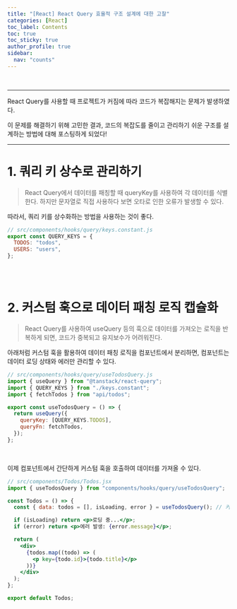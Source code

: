 ```yaml
---
title: "[React] React Query 효율적 구조 설계에 대한 고찰"
categories: [React]
toc_label: Contents
toc: true
toc_sticky: true
author_profile: true
sidebar:
  nav: "counts"
---
```


<br>

---

React Query를 사용할 때 프로젝트가 커짐에 따라 코드가 복잡해지는 문제가 발생하였다.

이 문제를 해결하기 위해 고민한 결과, 코드의 복잡도를 줄이고 관리하기 쉬운 구조를 설계하는 방법에 대해 포스팅하게 되었다!

---

# 1. 쿼리 키 상수로 관리하기

> React Query에서 데이터를 패칭할 때 queryKey를 사용하여 각 데이터를 식별한다. 하지만 문자열로 직접 사용하다 보면 오타로 인한 오류가 발생할 수 있다.

따라서, 쿼리 키를 상수화하는 방법을 사용하는 것이 좋다.

```jsx
// src/components/hooks/query/keys.constant.js
export const QUERY_KEYS = {
  TODOS: "todos",
  USERS: "users",
};
```

<br><br>

# 2. 커스텀 훅으로 데이터 패칭 로직 캡슐화

> React Query를 사용하여 useQuery 등의 훅으로 데이터를 가져오는 로직을 반복하게 되면, 코드가 중복되고 유지보수가 어려워진다.

아래처럼 커스텀 훅을 활용하여 데이터 패칭 로직을 컴포넌트에서 분리하면, 컴포넌트는 데이터 로딩 상태와 에러만 관리할 수 있다.

```jsx
// src/components/hooks/query/useTodosQuery.js
import { useQuery } from "@tanstack/react-query";
import { QUERY_KEYS } from "./keys.constant";
import { fetchTodos } from "api/todos";

export const useTodosQuery = () => {
  return useQuery({
    queryKey: [QUERY_KEYS.TODOS],
    queryFn: fetchTodos,
  });
};
```

<br>

이제 컴포넌트에서 간단하게 커스텀 훅을 호출하여 데이터를 가져올 수 있다.

```jsx
// src/components/Todos/Todos.jsx
import { useTodosQuery } from "components/hooks/query/useTodosQuery";

const Todos = () => {
  const { data: todos = [], isLoading, error } = useTodosQuery(); // 커스텀 훅 호출

  if (isLoading) return <p>로딩 중...</p>;
  if (error) return <p>에러 발생: {error.message}</p>;

  return (
    <div>
      {todos.map((todo) => (
        <p key={todo.id}>{todo.title}</p>
      ))}
    </div>
  );
};

export default Todos;
```

<br>
